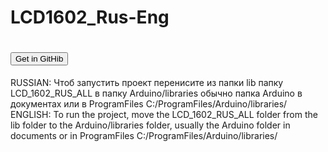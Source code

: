 # LCD1602_Rus-Eng
<H1><a href="https://github.com/SasiskaMine-Arduino/LCD1602_Rus-Eng/releases/tag/ArduinoLCD"><button>Get in GitHib</button></a></H1>

RUSSIAN:
Чтоб запустить проект перенисите из папки lib папку LCD_1602_RUS_ALL в папку Arduino/libraries обычно папка Arduino в документах или в ProgramFiles C:/ProgramFiles/Arduino/libraries/
ENGLISH:
To run the project, move the LCD_1602_RUS_ALL folder from the lib folder to the Arduino/libraries folder, usually the Arduino folder in documents or in ProgramFiles C:/ProgramFiles/Arduino/libraries/
